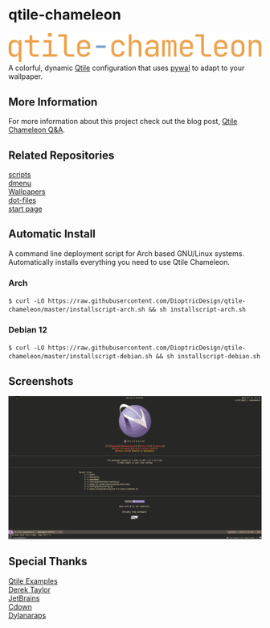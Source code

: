 # qtile-chameleon
![qtile-chameleon](https://github.com/DioptricDesign/qtile-chameleon/blob/master/screens/qtilechameleon1.png)\
A colorful, dynamic [Qtile](https://github.com/qtile/qtile) configuration that uses [pywal](https://github.com/dylanaraps/pywal) to adapt to your wallpaper. 
## More Information
For more information about this project check out the blog post,
[Qtile Chameleon Q&A](https://www.dioptricdesign.com/2022/03/23/qtile-chameleon-qa/).
## Related Repositories 
[scripts](https://github.com/DioptricDesign/scripts)\
[dmenu](https://github.com/DioptricDesign/dmenu)\
[Wallpapers](https://github.com/DioptricDesign/Wallpapers)\
[dot-files](https://github.com/DioptricDesign/dot-files)\
[start page](https://github.com/DioptricDesign/min-startpage)<br> 
## Automatic Install
A command line deployment script for Arch based GNU/Linux systems. Automatically installs everything you need to use Qtile Chameleon.
### Arch 
`$ curl -LO https://raw.githubusercontent.com/DioptricDesign/qtile-chameleon/master/installscript-arch.sh && sh installscript-arch.sh`
### Debian 12
`$ curl -LO https://raw.githubusercontent.com/DioptricDesign/qtile-chameleon/master/installscript-debian.sh && sh installscript-debian.sh`
## Screenshots
![qtile config](screens/screens.gif)
## Special Thanks
[Qtile Examples](https://github.com/qtile/qtile-examples)<br> 
[Derek Taylor](https://gitlab.com/dwt1/dotfiles/-/tree/master/.config/qtile)\
[JetBrains](https://github.com/jetbrains)\
[Cdown](https://github.com/cdown)\
[Dylanaraps](https://github.com/dylanaraps/)
